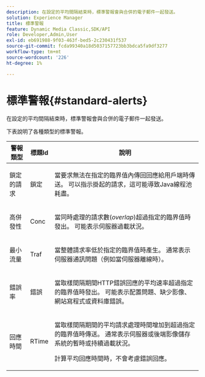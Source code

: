 ```yaml
---
description: 在設定的平均間隔結束時，標準警報會與合併的電子郵件一起發送。
solution: Experience Manager
title: 標準警報
feature: Dynamic Media Classic,SDK/API
role: Developer,Admin,User
exl-id: eb691988-9f03-463f-bed5-2c230431f537
source-git-commit: fcda99340a18d5037157723bb3bdca5fa9df3277
workflow-type: tm+mt
source-wordcount: '226'
ht-degree: 1%

---
```


# 標準警報{#standard-alerts}

在設定的平均間隔結束時，標準警報會與合併的電子郵件一起發送。

下表說明了各種類型的標準警報。

<table id="table_02611F1B920E48A6973BFA969CA564EB"> 
 <thead> 
  <tr> 
   <th class="entry"> <b>警報類型</b> </th> 
   <th class="entry"> <b>標題Id</b> </th> 
   <th class="entry"> <b>說明</b> </th> 
  </tr> 
 </thead>
 <tbody> 
  <tr> 
   <td> <p>鎖定的請求 </p> </td> 
   <td> <p>鎖定 </p> </td> 
   <td> <p>當要求無法在指定的臨界值內傳回回應給用戶端時傳送。 可以指示掛起的請求，這可能導致Java線程池耗盡。 </p> </td> 
  </tr> 
  <tr> 
   <td> <p>高併發性 </p> </td> 
   <td> <p>Conc </p> </td> 
   <td> 當同時處理的請求數(<i>overlap</i>)超過指定的臨界值時發出。 可能表示伺服器過載狀況。 </td> 
  </tr> 
  <tr> 
   <td> <p>最小流量 </p> </td> 
   <td> <p>Traf </p> </td> 
   <td> <p>當整體請求率低於指定的臨界值時產生。 通常表示伺服器通訊問題（例如當伺服器離線時）。 </p> </td> 
  </tr> 
  <tr> 
   <td> <p>錯誤率 </p> </td> 
   <td> <p>錯誤 </p> </td> 
   <td> <p>當取樣間隔期間HTTP錯誤回應的平均速率超過指定的臨界值時發出。 可能表示配置問題、缺少影像、網站寫程式或資料庫錯誤。 </p> </td> 
  </tr> 
  <tr> 
   <td> <p>回應時間 </p> </td> 
   <td> <p>RTime </p> </td> 
   <td> <p>當取樣間隔期間的平均請求處理時間增加到超過指定的臨界值時傳送。 通常表示伺服器或後端影像儲存系統的暫時或持續過載狀況。 </p> <p>計算平均回應時間時，不會考慮錯誤回應。 </p> </td> 
  </tr> 
 </tbody> 
</table>
